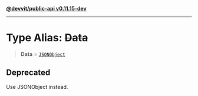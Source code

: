 [**@devvit/public-api v0.11.15-dev**](../README.md)

---

# Type Alias: ~~Data~~

> **Data** = [`JSONObject`](JSONObject.md)

## Deprecated

Use JSONObject instead.
